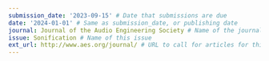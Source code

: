 ```yaml
---
submission_date: '2023-09-15' # Date that submissions are due
date: '2024-01-01' # Same as submission_date, or publishing date
journal: Journal of the Audio Engineering Society # Name of the journal
issue: Sonification # Name of this issue
ext_url: http://www.aes.org/journal/ # URL to call for articles for this issue
---
```

